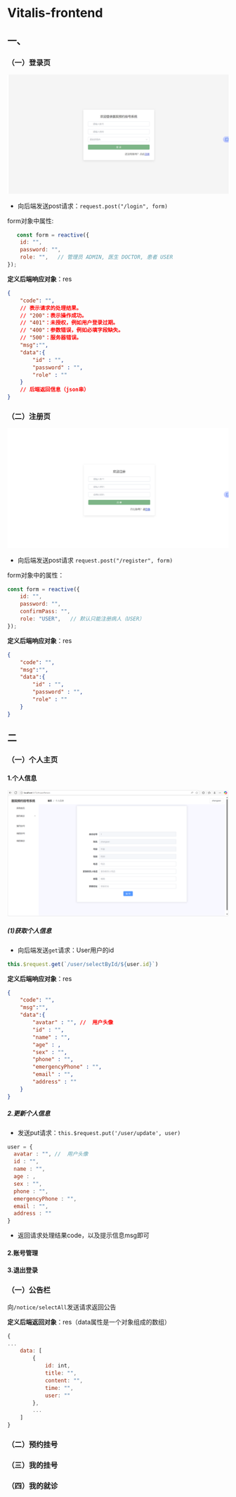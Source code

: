 # Vitalis-frontend

## 一、

### （一）登录页

![img.png](img.png)

* 向后端发送post请求：```request.post("/login", form)```

form对象中属性:

```javascript
   const form = reactive({
    id: "",
    password: "",
    role: "",   // 管理员 ADMIN, 医生 DOCTOR, 患者 USER
});
```

**定义后端响应对象**：res

```json
{
    "code": "",
    // 表示请求的处理结果。
    // "200"：表示操作成功。
    // "401"：未授权，例如用户登录过期。
    // "400"：参数错误，例如必填字段缺失。
    // "500"：服务器错误。
    "msg":"",
    "data":{
        "id" : "",
        "password" : "",
        "role" : ""
    }
    // 后端返回信息（json串）
}
```

### （二）注册页

![img_1.png](img_1.png)

* 向后端发送post请求
  ```request.post("/register", form)```

form对象中的属性：

```javascript
const form = reactive({
    id: "",
    password: "",
    confirmPass: "",
    role: "USER",   // 默认只能注册病人（USER）
});
```

**定义后端响应对象**：res

```json
{
    "code": "",
    "msg":"",
    "data":{
        "id" : "",
        "password" : "",
        "role" : ""
    }
}
```

## 二

### （一）个人主页
#### 1.个人信息
![img_2.png](img_2.png)
##### (1)获取个人信息
* 向后端发送`get`请求：User用户的id
```javascript
this.$request.get(`/user/selectById/${user.id}`)
```

**定义后端响应对象**：res

```json
{
    "code": "",
    "msg":"",
    "data":{
        "avatar" : "", //  用户头像
        "id" : "",
        "name" : "",
        "age" : ,
        "sex" : "",
        "phone" : "",
        "emergencyPhone" : "",
        "email" : "",
        "address" : ""
    }
}
```
##### 2.更新个人信息
* 发送put请求：`this.$request.put('/user/update', user)`
```javascript
user = {
  avatar : "", //  用户头像
  id : "",
  name : "",
  age : ,
  sex : "",
  phone : "",
  emergencyPhone : "",
  email : "",
  address : ""
}
```
* 返回请求处理结果code，以及提示信息msg即可  
  


#### 2.账号管理


#### 3.退出登录

### （一）公告栏

向`/notice/selectAll`发送请求返回公告

**定义后端返回对象**：res（data属性是一个对象组成的数组）

```javascript
{
...
    data: [
        {
            id: int,
            title: "",
            content: "",
            time: "",
            user: ""
        },
        ...
    ]
}
```

### （二）预约挂号

### （三）我的挂号

### （四）我的就诊









